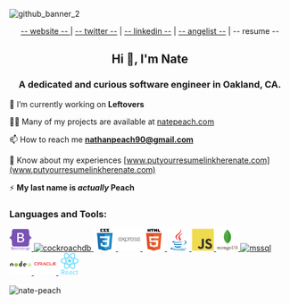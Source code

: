 ![github_banner_2](https://user-images.githubusercontent.com/102482378/175752568-94429356-9985-45dc-b1f3-48735ac39a8c.jpg)


<p align="center"> <a href="https://www.natepeach.com/">-- website -- </a>  |  <a href="https://twitter.com/_NatePeach">-- twitter --</a>  |  <a href="https://www.linkedin.com/in/natepeach/">-- linkedin --</a> |  <a href="https://angel.co/u/nate-peach">-- angelist --</a>  |  -- resume -- </p>

<h2 align="center">Hi 👋, I'm Nate</h2>
<h3 align="center">A dedicated and curious software engineer in Oakland, CA.</h3>


🔭 I’m currently working on **Leftovers**

👨‍💻 Many of my projects are available at [natepeach.com](natepeach.com)

📫 How to reach me **nathanpeach90@gmail.com**

📄 Know about my experiences [www.putyourresumelinkherenate.com](www.putyourresumelinkherenate.com)

⚡ **My last name is <em>actually</em> Peach**


<h3 align="left">Languages and Tools:</h3>
<p align="left"> <a href="https://getbootstrap.com" target="_blank" rel="noreferrer"> <img src="https://raw.githubusercontent.com/devicons/devicon/master/icons/bootstrap/bootstrap-plain-wordmark.svg" alt="bootstrap" width="40" height="40"/> </a> <a href="https://www.cockroachlabs.com/product/cockroachdb/" target="_blank" rel="noreferrer"> <img src="https://cdn.worldvectorlogo.com/logos/cockroachdb.svg" alt="cockroachdb" width="40" height="40"/> </a> <a href="https://www.w3schools.com/css/" target="_blank" rel="noreferrer"> <img src="https://raw.githubusercontent.com/devicons/devicon/master/icons/css3/css3-original-wordmark.svg" alt="css3" width="40" height="40"/> </a> <a href="https://expressjs.com" target="_blank" rel="noreferrer"> <img src="https://raw.githubusercontent.com/devicons/devicon/master/icons/express/express-original-wordmark.svg" alt="express" width="40" height="40"/> </a> <a href="https://www.w3.org/html/" target="_blank" rel="noreferrer"> <img src="https://raw.githubusercontent.com/devicons/devicon/master/icons/html5/html5-original-wordmark.svg" alt="html5" width="40" height="40"/> </a> <a href="https://www.java.com" target="_blank" rel="noreferrer"> <img src="https://raw.githubusercontent.com/devicons/devicon/master/icons/java/java-original.svg" alt="java" width="40" height="40"/> </a> <a href="https://developer.mozilla.org/en-US/docs/Web/JavaScript" target="_blank" rel="noreferrer"> <img src="https://raw.githubusercontent.com/devicons/devicon/master/icons/javascript/javascript-original.svg" alt="javascript" width="40" height="40"/> </a> <a href="https://www.mongodb.com/" target="_blank" rel="noreferrer"> <img src="https://raw.githubusercontent.com/devicons/devicon/master/icons/mongodb/mongodb-original-wordmark.svg" alt="mongodb" width="40" height="40"/> </a> <a href="https://www.microsoft.com/en-us/sql-server" target="_blank" rel="noreferrer"> <img src="https://www.svgrepo.com/show/303229/microsoft-sql-server-logo.svg" alt="mssql" width="40" height="40"/> </a> <a href="https://nodejs.org" target="_blank" rel="noreferrer"> <img src="https://raw.githubusercontent.com/devicons/devicon/master/icons/nodejs/nodejs-original-wordmark.svg" alt="nodejs" width="40" height="40"/> </a> <a href="https://www.oracle.com/" target="_blank" rel="noreferrer"> <img src="https://raw.githubusercontent.com/devicons/devicon/master/icons/oracle/oracle-original.svg" alt="oracle" width="40" height="40"/> </a> <a href="https://reactjs.org/" target="_blank" rel="noreferrer"> <img src="https://raw.githubusercontent.com/devicons/devicon/master/icons/react/react-original-wordmark.svg" alt="react" width="40" height="40"/> </a> </p>

<p><img align="center" src="https://github-readme-streak-stats.herokuapp.com/?user=nate-peach&" alt="nate-peach" /></p>



<!---
👋 hi, i’m @nate-peach

i'm all about...

food and cooking | sharing food knowledge

reading fiction | playing games, thinking about game design

web design | software development

100devs grown



nate-peach/nate-peach is a ✨ special ✨ repository because its `README.md` (this file) appears on your GitHub profile.
You can click the Preview link to take a look at your changes.
--->
